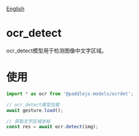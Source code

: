 [English](./README.md)

# ocr_detect

ocr_detect模型用于检测图像中文字区域。

# 使用

```js
import * as ocr from '@paddlejs-models/ocrdet';

// ocr_detect模型加载
await gesture.load();

// 获取文字区域坐标
const res = await ocr.detect(img);

```
